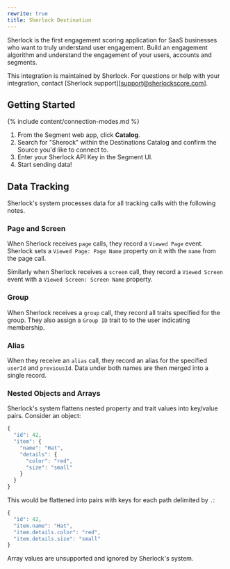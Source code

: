 ```yaml
---
rewrite: true
title: Sherlock Destination
---
```


Sherlock is the first engagement scoring application for SaaS businesses who want to truly understand user engagement. Build an engagement algorithm and understand the engagement of your users, accounts and segments.

This integration is maintained by Sherlock. For questions or help with your integration, contact [Sherlock support][support@sherlockscore.com].


## Getting Started

{% include content/connection-modes.md %}

1. From the Segment web app, click **Catalog**.
2. Search for "Sherock" within the Destinations Catalog and confirm the
   Source you'd like to connect to.
3. Enter your Sherlock API Key in the Segment UI.
4. Start sending data!

## Data Tracking

Sherlock's system processes data for all tracking calls with the following notes.

### Page and Screen

When Sherlock receives `page` calls, they record a `Viewed Page` event. Sherlock sets a `Viewed Page: Page Name` property on it with the `name` from the page call.

Similarly when Sherlock receives a `screen` call, they record a `Viewed Screen` event with a `Viewed Screen: Screen Name` property.

### Group

When Sherlock receives a `group` call, they record all traits specified for the group. They also assign a `Group ID` trait to to the user indicating membership.

### Alias

When they receive an `alias` call, they record an alias for the specified `userId` and `previousId`. Data under both names are then merged into a single record.

### Nested Objects and Arrays

Sherlock's system flattens nested property and trait values into key/value pairs. Consider an object:

```javascript
{
  "id": 42,
  "item": {
    "name": "Hat",
    "details": {
      "color": "red",
      "size": "small"
    }
  }
}
```

This would be flattened into pairs with keys for each path delimited by `.`:

```javascript
{
  "id": 42,
  "item.name": "Hat",
  "item.details.color": "red",
  "item.details.size": "small"
}
```

Array values are unsupported and ignored by Sherlock's system.
